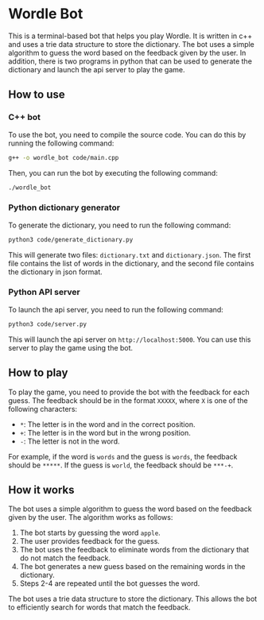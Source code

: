 # Wordle Bot

This is a terminal-based bot that helps you play Wordle. It is written in c++ and uses a trie data structure to store the dictionary. The bot uses a simple algorithm to guess the word based on the feedback given by the user. In addition, there is two programs in python that can be used to generate the dictionary and launch the api server to play the game.

## How to use

### C++ bot

To use the bot, you need to compile the source code. You can do this by running the following command:

```bash
g++ -o wordle_bot code/main.cpp
```

Then, you can run the bot by executing the following command:

```bash
./wordle_bot
```

### Python dictionary generator

To generate the dictionary, you need to run the following command:

```bash
python3 code/generate_dictionary.py
```

This will generate two files: `dictionary.txt` and `dictionary.json`. The first file contains the list of words in the dictionary, and the second file contains the dictionary in json format.

### Python API server

To launch the api server, you need to run the following command:

```bash
python3 code/server.py
```

This will launch the api server on `http://localhost:5000`. You can use this server to play the game using the bot.

## How to play

To play the game, you need to provide the bot with the feedback for each guess. The feedback should be in the format `XXXXX`, where `X` is one of the following characters:

- `*`: The letter is in the word and in the correct position.
- `+`: The letter is in the word but in the wrong position.
- `-`: The letter is not in the word.

For example, if the word is `words` and the guess is `words`, the feedback should be `*****`. If the guess is `world`, the feedback should be `***-+`.

## How it works

The bot uses a simple algorithm to guess the word based on the feedback given by the user. The algorithm works as follows:

1. The bot starts by guessing the word `apple`.
2. The user provides feedback for the guess.
3. The bot uses the feedback to eliminate words from the dictionary that do not match the feedback.
4. The bot generates a new guess based on the remaining words in the dictionary.
5. Steps 2-4 are repeated until the bot guesses the word.

The bot uses a trie data structure to store the dictionary. This allows the bot to efficiently search for words that match the feedback.
